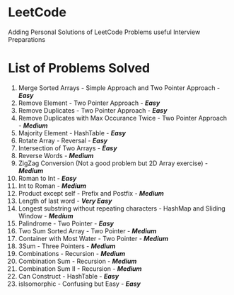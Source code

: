 # LeetCode
Adding Personal Solutions of LeetCode Problems useful Interview Preparations

# List of Problems Solved
1. Merge Sorted Arrays - Simple Approach and Two Pointer Approach - _**Easy**_
2. Remove Element - Two Pointer Approach - _**Easy**_
3. Remove Duplicates - Two Pointer Approach - _**Easy**_
4. Remove Duplicates with Max Occurance Twice - Two Pointer Approach - _**Medium**_
5. Majority Element - HashTable - _**Easy**_
6. Rotate Array - Reversal - _**Easy**_
7. Intersection of Two Arrays - _**Easy**_
8. Reverse Words - _**Medium**_
9. ZigZag Conversion (Not a good problem but 2D Array exercise) - _**Medium**_
10. Roman to Int - _**Easy**_
11. Int to Roman - _**Medium**_
12. Product except self - Prefix and Postfix - _**Medium**_
13. Length of last word - _**Very Easy**_
14. Longest substring without repeating characters - HashMap and Sliding Window - _**Medium**_
15. Palindrome - Two Pointer - _**Easy**_
16. Two Sum Sorted Array - Two Pointer - _**Medium**_
17. Container with Most Water - Two Pointer - _**Medium**_
18. 3Sum - Three Pointers - _**Medium**_
19. Combinations - Recursion - _**Medium**_
20. Combination Sum - Recursion - _**Medium**_
21. Combination Sum II - Recursion - _**Medium**_
22. Can Construct - HashTable - _**Easy**_
23. isIsomorphic - Confusing but Easy - _**Easy**_